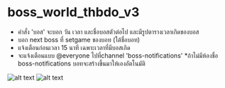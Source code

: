 # boss_world_thbdo_v3

- คำสั่ง 'บอส' จะบอก วัน เวลา และชื่อบอสตัวต่อไป และมีรูปตารางเวลาเกิดของบอส
- บอก next boss ที่ setgame ของบอท (ใต้ชื่อบอท)
- แจ้งเตือนก่อนเวลา 15 นาที เฉพาะเวลาที่มีบอสเกิด
- จะแจ้งเตือนแบบ @everyone ไปที่channel 'boss-notifications'  *ถ้าไม่มีห้องชื่อ boss-notifications บอทจะสร้างขึ้นมาให้เองอัตโนมัติ

![alt text](https://cdn.discordapp.com/attachments/438242858512941057/465582068542210058/unknown.png)
![alt text](https://cdn.discordapp.com/attachments/465576642518188032/465580201452109844/unknown.png)

